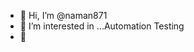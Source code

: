 - 👋 Hi, I’m @naman871
- 👀 I’m interested in ...Automation Testing 
- 🌱 
<!---
naman871/naman871 is a ✨ special ✨ repository because its `README.md` (this file) appears on your GitHub profile.
You can click the Preview link to take a look at your changes.
--->
